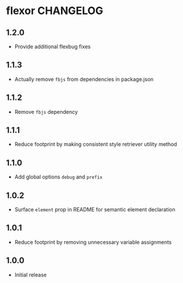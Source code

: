 # flexor CHANGELOG

## 1.2.0
* Provide additional flexbug fixes

## 1.1.3
* Actually remove `fbjs` from dependencies in package.json

## 1.1.2
* Remove `fbjs` dependency

## 1.1.1
* Reduce footprint by making consistent style retriever utility method

## 1.1.0
* Add global options `debug` and `prefix`

## 1.0.2
* Surface `element` prop in README for semantic element declaration

## 1.0.1
* Reduce footprint by removing unnecessary variable assignments

## 1.0.0
* Initial release
